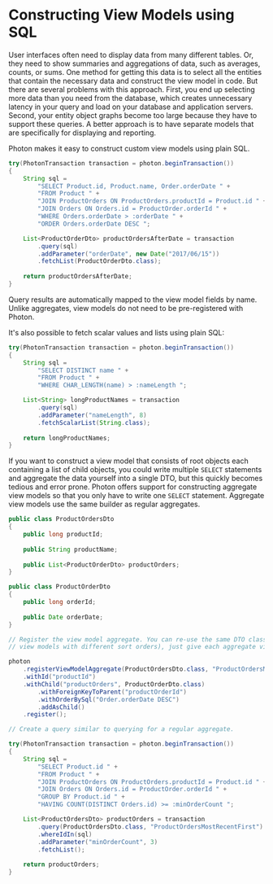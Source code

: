 # Constructing View Models using SQL

User interfaces often need to display data from many different tables. Or, they need to show summaries and aggregations of data, such as averages, counts, or sums. One method for getting this data is to select all the entities that contain the necessary data and construct the view model in code. But there are several problems with this approach. First, you end up selecting more data than you need from the database, which creates unnecessary latency in your query and load on your database and application servers. Second, your entity object graphs become too large because they have to support these queries. A better approach is to have separate models that are specifically for displaying and reporting.

Photon makes it easy to construct custom view models using plain SQL.

```java
try(PhotonTransaction transaction = photon.beginTransaction())
{
    String sql =
        "SELECT Product.id, Product.name, Order.orderDate " +
        "FROM Product " +
        "JOIN ProductOrders ON ProductOrders.productId = Product.id " +
        "JOIN Orders ON Orders.id = ProductOrder.orderId " +
        "WHERE Orders.orderDate > :orderDate " +
        "ORDER Orders.orderDate DESC ";

    List<ProductOrderDto> productOrdersAfterDate = transaction
        .query(sql)
        .addParameter("orderDate", new Date("2017/06/15"))
        .fetchList(ProductOrderDto.class);
    
    return productOrdersAfterDate;
}
```

Query results are automatically mapped to the view model fields by name. Unlike aggregates, view models do not need to be pre-registered with Photon.

It's also possible to fetch scalar values and lists using plain SQL:

```java
try(PhotonTransaction transaction = photon.beginTransaction())
{
    String sql =
        "SELECT DISTINCT name " +
        "FROM Product " +
        "WHERE CHAR_LENGTH(name) > :nameLength ";

    List<String> longProductNames = transaction
        .query(sql)
        .addParameter("nameLength", 8)
        .fetchScalarList(String.class);
    
    return longProductNames;
}
```

If you want to construct a view model that consists of root objects each containing a list of child objects, you could write multiple `SELECT` statements and aggregate the data yourself into a single DTO, but this quickly becomes tedious and error prone. Photon offers support for constructing aggregate view models so that you only have to write one `SELECT` statement. Aggregate view models use the same builder as regular aggregates.

```java
public class ProductOrdersDto
{
    public long productId;
    
    public String productName;
    
    public List<ProductOrderDto> productOrders;
}

public class ProductOrderDto
{
    public long orderId;
    
    public Date orderDate;
}
```

```java
// Register the view model aggregate. You can re-use the same DTO classes in multiple view model aggregates (e.g. if you want different
// view models with different sort orders), just give each aggregate view model a unique name.

photon
    .registerViewModelAggregate(ProductOrdersDto.class, "ProductOrdersMostRecentFirst")
    .withId("productId")
    .withChild("productOrders", ProductOrderDto.class)
        .withForeignKeyToParent("productOrderId")
        .withOrderBySql("Order.orderDate DESC")
        .addAsChild()
    .register();

// Create a query similar to querying for a regular aggregate.

try(PhotonTransaction transaction = photon.beginTransaction())
{
    String sql =
        "SELECT Product.id " +
        "FROM Product " +
        "JOIN ProductOrders ON ProductOrders.productId = Product.id " +
        "JOIN Orders ON Orders.id = ProductOrder.orderId " +
        "GROUP BY Product.id " +
        "HAVING COUNT(DISTINCT Orders.id) >= :minOrderCount ";

    List<ProductOrdersDto> productOrders = transaction
        .query(ProductOrdersDto.class, "ProductOrdersMostRecentFirst")
        .whereIdIn(sql)
        .addParameter("minOrderCount", 3)
        .fetchList();
    
    return productOrders;
}
```

